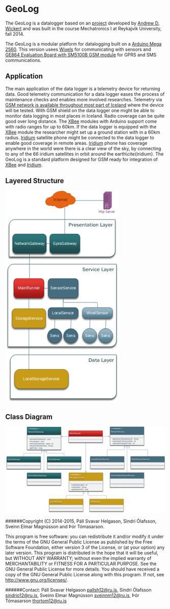GeoLog
======

The GeoLog is a datalogger based on an [project](https://github.com/NorthernWidget/ALog-BottleLogger) 
developed by [Andrew D. Wickert](http://instaar.colorado.edu/~wickert/) and was built in the course Mechatronics I at Reykajvik University, fall 2014. 

The GeoLog is a modular platform for datalogging built on a 
[Arduino Mega 2560](http://arduino.cc/en/Main/arduinoBoardMega2560). This version usees
[Wixels](http://www.pololu.com/product/1336) for communicating with sensors and 
[GE864 Evaluation Board with SM5100B GSM module](https://www.sparkfun.com/products/retired/9311) for GPRS and SMS
communications. 

Application
-----------
The main application of the data logger is a telemetry device for returning data. Good telemetry communication for a data logger eases the process of maintenance checks and enables more involved researches.
Telemetry via [GSM network is available throughout most part of Iceland](http://www.vodafone.is/internet/farnet/utbreidsla/) where the device will be tested. With GSM shield on the data logger one might be able to monitor data logging in most places in Iceland. Radio coverage can be quite good over long distance. 
The [XBee](http://www.digi.com/products-overview) modules with Arduino support come with radio ranges for up to 60km. If the data logger is equipped with the [XBee](http://www.digi.com/products-overview) module the researcher might set up a ground station with in a 60km radius.
[Iridium](https://www.iridium.com/default.aspx) satellite phone might be connected to the data logger to enable good coverage in remote areas. [Iridium](https://www.iridium.com/default.aspx) phone has coverage anywhere in the world were there is a clear view of the sky, by connecting to any of the 66 iridium satellites in orbit around the earth\cite{iridium}. The GeoLog is a standard platform designed for GSM ready for integration of  [XBee](http://www.digi.com/products-overview) and [Iridium](https://www.iridium.com/default.aspx).

Layered Structure
-----------------
![Layered Structure](https://raw.githubusercontent.com/sveinnel/geolog/master/Images/Layering.png "Layered Structure")

Class Diagram
-------------
![Class Diagram](https://raw.githubusercontent.com/sveinnel/geolog/master/Images/ClassDiagram.png "Class Diagram")


######Copyright (C) 2014-2015, Páll Svavar Helgason, Sindri Ólafsson, Sveinn Elmar Magnússon and Þór Tómasarson.

This program is free software: you can redistribute it and/or modify
it under the terms of the GNU General Public License as published by
the Free Software Foundation, either version 3 of the License, or
(at your option) any later version.
This program is distributed in the hope that it will be useful,
but WITHOUT ANY WARRANTY; without even the implied warranty of
MERCHANTABILITY or FITNESS FOR A PARTICULAR PURPOSE.  See the
GNU General Public License for more details.
You should have received a copy of the GNU General Public License
along with this program.  If not, see <http://www.gnu.org/licenses/>.

######Contact:
Páll Svavar Helgason pallsh12@ru.is, 
Sindri Ólafsson sindrio12@ru.is, 
Sveinn Elmar Magnússon sveinnm12@ru.is,
Þór Tómasarson thortom12@ru.is
